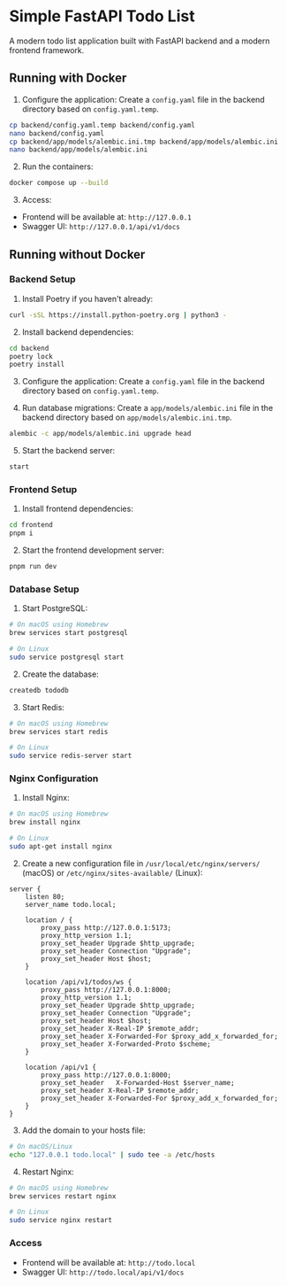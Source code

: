 # Simple FastAPI Todo List

A modern todo list application built with FastAPI backend and a modern frontend framework.

## Running with Docker

1. Configure the application:
Create a `config.yaml` file in the backend directory based on `config.yaml.temp`.
```bash
cp backend/config.yaml.temp backend/config.yaml
nano backend/config.yaml
cp backend/app/models/alembic.ini.tmp backend/app/models/alembic.ini
nano backend/app/models/alembic.ini
```

2. Run the containers:
```bash
docker compose up --build
```

3. Access:
- Frontend will be available at: `http://127.0.0.1`
- Swagger UI: `http://127.0.0.1/api/v1/docs`

## Running without Docker

### Backend Setup

1. Install Poetry if you haven't already:
```bash
curl -sSL https://install.python-poetry.org | python3 -
```

2. Install backend dependencies:
```bash
cd backend
poetry lock
poetry install
```

3. Configure the application:
Create a `config.yaml` file in the backend directory based on `config.yaml.temp`.

4. Run database migrations:
Create a `app/models/alembic.ini` file in the backend directory based on `app/models/alembic.ini.tmp`.
```bash
alembic -c app/models/alembic.ini upgrade head
```

5. Start the backend server:
```bash
start
```

### Frontend Setup

1. Install frontend dependencies:
```bash
cd frontend
pnpm i
```

2. Start the frontend development server:
```bash
pnpm run dev
```

### Database Setup

1. Start PostgreSQL:
```bash
# On macOS using Homebrew
brew services start postgresql

# On Linux
sudo service postgresql start
```

2. Create the database:
```bash
createdb tododb
```

3. Start Redis:
```bash
# On macOS using Homebrew
brew services start redis

# On Linux
sudo service redis-server start
```

### Nginx Configuration

1. Install Nginx:
```bash
# On macOS using Homebrew
brew install nginx

# On Linux
sudo apt-get install nginx
```

2. Create a new configuration file in `/usr/local/etc/nginx/servers/` (macOS) or `/etc/nginx/sites-available/` (Linux):
```nginx
server {
    listen 80;
    server_name todo.local;

    location / {
        proxy_pass http://127.0.0.1:5173;
        proxy_http_version 1.1;
        proxy_set_header Upgrade $http_upgrade;
        proxy_set_header Connection "Upgrade";
        proxy_set_header Host $host;
    }

    location /api/v1/todos/ws {
        proxy_pass http://127.0.0.1:8000;
        proxy_http_version 1.1;
        proxy_set_header Upgrade $http_upgrade;
        proxy_set_header Connection "Upgrade";
        proxy_set_header Host $host;
        proxy_set_header X-Real-IP $remote_addr;
        proxy_set_header X-Forwarded-For $proxy_add_x_forwarded_for;
        proxy_set_header X-Forwarded-Proto $scheme;
    }

    location /api/v1 {
        proxy_pass http://127.0.0.1:8000;
        proxy_set_header   X-Forwarded-Host $server_name;
        proxy_set_header X-Real-IP $remote_addr;
        proxy_set_header X-Forwarded-For $proxy_add_x_forwarded_for;
    }
}
```

3. Add the domain to your hosts file:
```bash
# On macOS/Linux
echo "127.0.0.1 todo.local" | sudo tee -a /etc/hosts
```

4. Restart Nginx:
```bash
# On macOS using Homebrew
brew services restart nginx

# On Linux
sudo service nginx restart
```

### Access

- Frontend will be available at: `http://todo.local`
- Swagger UI: `http://todo.local/api/v1/docs`
